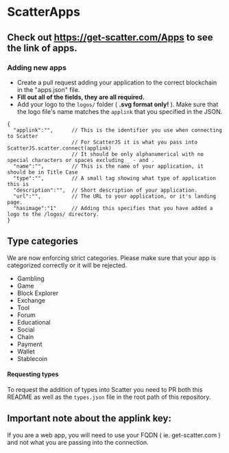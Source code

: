 # ScatterApps

## Check out https://get-scatter.com/Apps to see the link of apps.

### Adding new apps

- Create a pull request adding your application to the correct blockchain in the "apps.json" file. 
- **Fill out all of the fields, they are all required.**
- Add your logo to the `logos/` folder ( **.svg format only!** ). Make sure that the logo file's name matches the `applink` that you specified in the JSON. 

```
{
  "applink":"",      // This is the identifier you use when connecting to Scatter
                     // For ScatterJS it is what you pass into ScatterJS.scatter.connect(applink)
                     // It should be only alphanumerical with no special characters or spaces excluding _ - and .
  "name":"",         // This is the name of your application, it should be in Title Case
  "type":"",         // A small tag showing what type of application this is
  "description":"",  // Short description of your application.
  "url":"",          // The URL to your application, or it's landing page.
  "hasimage":"1"     // Adding this specifies that you have added a logo to the /logos/ directory.
}
```

## Type categories

We are now enforcing strict categories. Please make sure that your app is categorized correctly or it will be rejected.

- Gambling
- Game
- Block Explorer
- Exchange
- Tool
- Forum
- Educational
- Social
- Chain
- Payment
- Wallet
- Stablecoin

#### Requesting types
To request the addition of types into Scatter you need to PR both this README as well as the `types.json` file in the root path of this repository.

## Important note about the applink key: 
If you are a web app, you will need to use your FQDN ( ie. get-scatter.com ) and not what you are passing into the connection.
